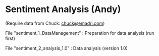 # Sentiment Analysis (Andy)

(Require data from Chuck: chuck@emadri.com)

File "sentiment_1_DataManagement" : Preparation for data analysis (run first)

File "sentiment_2_analysis_1.0" : Data analysis (version 1.0)
